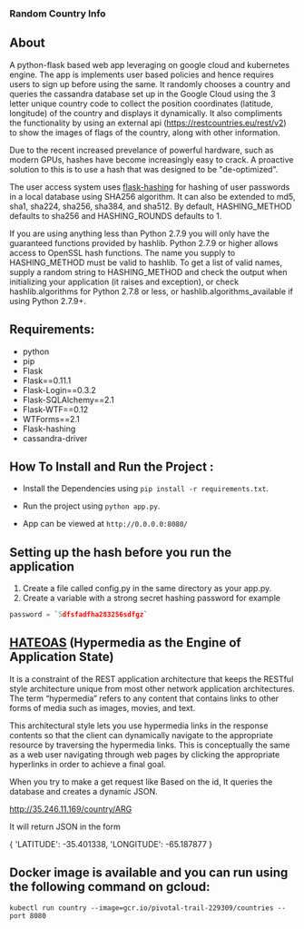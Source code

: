 ### Random Country Info

## About

A python-flask based web app leveraging on google cloud and kubernetes engine. The app is implements user based policies and hence requires users to sign up before using the same. It randomly chooses a country and queries the cassandra database set up in the Google Cloud using the 3 letter unique country code to collect the position coordinates (latitude, longitude) of the country and displays it dynamically. It also compliments the functionality by using an external api (https://restcountries.eu/rest/v2) to show the images of flags of the country, along with other information. 

Due to the recent increased prevelance of powerful hardware, such as modern GPUs, hashes have become increasingly easy to crack. A proactive solution to this is to use a hash that was designed to be "de-optimized". 

The user access system uses [flask-hashing](https://flask-hashing.readthedocs.io/en/latest/) for hashing of user passwords in a local database using SHA256 algorithm. It can also be extended to md5, sha1, sha224, sha256, sha384, and sha512. By default, HASHING_METHOD defaults to sha256 and HASHING_ROUNDS defaults to 1.

If you are using anything less than Python 2.7.9 you will only have the guaranteed functions provided by hashlib. Python 2.7.9 or higher allows access to OpenSSL hash functions. The name you supply to HASHING_METHOD must be valid to hashlib. To get a list of valid names, supply a random string to HASHING_METHOD and check the output when initializing your application (it raises and exception), or check hashlib.algorithms for Python 2.7.8 or less, or hashlib.algorithms_available if using Python 2.7.9+.


## Requirements:

* python
* pip
* Flask
* Flask==0.11.1
* Flask-Login==0.3.2
* Flask-SQLAlchemy==2.1
* Flask-WTF==0.12
* WTForms==2.1
* Flask-hashing
* cassandra-driver

## How To Install and Run the Project :


* Install the Dependencies using `pip install -r requirements.txt`.

* Run the project using `python app.py`.

* App can be viewed at `http://0.0.0.0:8080/`

## Setting up the hash before you run the application

1. Create a file called config.py in the same directory as your app.py.
2. Create a variable with a strong secret hashing password for example
```python
password = `5dfsfadfha283256sdfgz`
```

## [HATEOAS](https://en.wikipedia.org/wiki/HATEOAS) (Hypermedia as the Engine of Application State) 

It is a constraint of the REST application architecture that keeps the RESTful style architecture unique from most other network application architectures. The term “hypermedia” refers to any content that contains links to other forms of media such as images, movies, and text.

This architectural style lets you use hypermedia links in the response contents so that the client can dynamically navigate to the appropriate resource by traversing the hypermedia links. This is conceptually the same as a web user navigating through web pages by clicking the appropriate hyperlinks in order to achieve a final goal.

When you try to make a get request like 
Based on the id, It queries the database and creates a dynamic JSON.

http://35.246.11.169/country/ARG

It will return JSON in the form

{
    'LATITUDE': -35.401338, 'LONGITUDE': -65.187877
}


## Docker image is available and you can run using the following command on gcloud:

```docker
kubectl run country --image=gcr.io/pivotal-trail-229309/countries --port 8080
```

